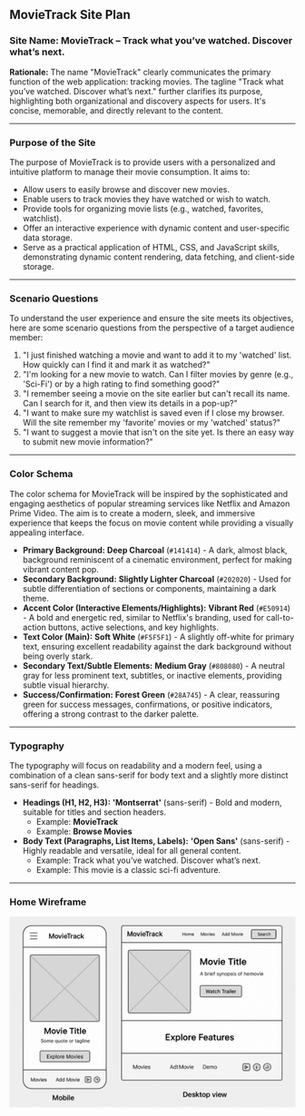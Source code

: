 ## MovieTrack Site Plan

### Site Name: MovieTrack – Track what you’ve watched. Discover what’s next.

**Rationale:** The name "MovieTrack" clearly communicates the primary function of the web application: tracking movies. The tagline "Track what you’ve watched. Discover what’s next." further clarifies its purpose, highlighting both organizational and discovery aspects for users. It's concise, memorable, and directly relevant to the content.

---

### Purpose of the Site

The purpose of MovieTrack is to provide users with a personalized and intuitive platform to manage their movie consumption. It aims to:
* Allow users to easily browse and discover new movies.
* Enable users to track movies they have watched or wish to watch.
* Provide tools for organizing movie lists (e.g., watched, favorites, watchlist).
* Offer an interactive experience with dynamic content and user-specific data storage.
* Serve as a practical application of HTML, CSS, and JavaScript skills, demonstrating dynamic content rendering, data fetching, and client-side storage.

---

### Scenario Questions

To understand the user experience and ensure the site meets its objectives, here are some scenario questions from the perspective of a target audience member:

1.  "I just finished watching a movie and want to add it to my 'watched' list. How quickly can I find it and mark it as watched?"
2.  "I'm looking for a new movie to watch. Can I filter movies by genre (e.g., 'Sci-Fi') or by a high rating to find something good?"
3.  "I remember seeing a movie on the site earlier but can't recall its name. Can I search for it, and then view its details in a pop-up?"
4.  "I want to make sure my watchlist is saved even if I close my browser. Will the site remember my 'favorite' movies or my 'watched' status?"
5.  "I want to suggest a movie that isn't on the site yet. Is there an easy way to submit new movie information?"

---

### Color Schema

The color schema for MovieTrack will be inspired by the sophisticated and engaging aesthetics of popular streaming services like Netflix and Amazon Prime Video. The aim is to create a modern, sleek, and immersive experience that keeps the focus on movie content while providing a visually appealing interface.

* **Primary Background:** **Deep Charcoal** (`#141414`) - A dark, almost black, background reminiscent of a cinematic environment, perfect for making vibrant content pop.
* **Secondary Background:** **Slightly Lighter Charcoal** (`#202020`) - Used for subtle differentiation of sections or components, maintaining a dark theme.
* **Accent Color (Interactive Elements/Highlights):** **Vibrant Red** (`#E50914`) - A bold and energetic red, similar to Netflix's branding, used for call-to-action buttons, active selections, and key highlights.
* **Text Color (Main):** **Soft White** (`#F5F5F1`) - A slightly off-white for primary text, ensuring excellent readability against the dark background without being overly stark.
* **Secondary Text/Subtle Elements:** **Medium Gray** (`#808080`) - A neutral gray for less prominent text, subtitles, or inactive elements, providing subtle visual hierarchy.
* **Success/Confirmation:** **Forest Green** (`#28A745`) - A clear, reassuring green for success messages, confirmations, or positive indicators, offering a strong contrast to the darker palette.
---

### Typography

The typography will focus on readability and a modern feel, using a combination of a clean sans-serif for body text and a slightly more distinct sans-serif for headings.

* **Headings (H1, H2, H3):** **'Montserrat'** (sans-serif) - Bold and modern, suitable for titles and section headers.
    * Example: **MovieTrack**
    * Example: **Browse Movies**
* **Body Text (Paragraphs, List Items, Labels):** **'Open Sans'** (sans-serif) - Highly readable and versatile, ideal for all general content.
    * Example: Track what you’ve watched. Discover what’s next.
    * Example: This movie is a classic sci-fi adventure.

---

### Home Wireframe
![Home Wireframe](./docs/wireframes/MovieTrack-HomeWireframe.png)